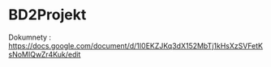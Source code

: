 # BD2Projekt
Dokumnety : https://docs.google.com/document/d/1I0EKZJKq3dX152MbTj1kHsXzSVFetKsNoMIQwZr4Kuk/edit
